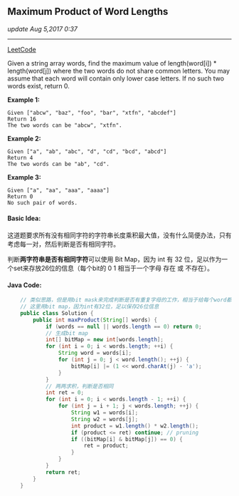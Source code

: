 ## Maximum Product of Word Lengths
_update Aug 5,2017 0:37_

---
[LeetCode](https://leetcode.com/problems/maximum-product-of-word-lengths/description/)

Given a string array words, find the maximum value of length(word[i]) * length(word[j]) where the two words do not share common letters. You may assume that each word will contain only lower case letters. If no such two words exist, return 0.

**Example 1:**
    
    Given ["abcw", "baz", "foo", "bar", "xtfn", "abcdef"]
    Return 16
    The two words can be "abcw", "xtfn".

**Example 2:**

    Given ["a", "ab", "abc", "d", "cd", "bcd", "abcd"]
    Return 4
    The two words can be "ab", "cd".

**Example 3:**

    Given ["a", "aa", "aaa", "aaaa"]
    Return 0
    No such pair of words.
    
#### Basic Idea:
这道题要求所有没有相同字符的字符串长度乘积最大值，没有什么简便办法，只有考虑每一对，然后判断是否有相同字符。

判断**两字符串是否有相同字符**可以使用 Bit Map，因为 int 有 32 位，足以作为一个set来存放26位的信息（每个bit的 0 1 相当于一个字母 存在 或 不存在）。

#### Java Code:
```java
    // 类似思路，但是用bit mask来完成判断是否有重复字母的工作，相当于给每个word都maintain了一个set，然后进行与比较
    // 这里用bit map，因为int有32位，足以保存26位信息
    public class Solution {
        public int maxProduct(String[] words) {                
            if (words == null || words.length == 0) return 0;
            // 生成bit map
            int[] bitMap = new int[words.length];
            for (int i = 0; i < words.length; ++i) {
                String word = words[i];
                for (int j = 0; j < word.length(); ++j) {
                    bitMap[i] |= (1 << word.charAt(j) - 'a');
                }
            }
            // 两两求积，判断是否相同
            int ret = 0;
            for (int i = 0; i < words.length - 1; ++i) {
                for (int j = i + 1; j < words.length; ++j) {
                    String w1 = words[i];
                    String w2 = words[j];
                    int product = w1.length() * w2.length();
                    if (product <= ret) continue; // pruning
                    if ((bitMap[i] & bitMap[j]) == 0) {
                        ret = product;
                    }
                }
            }
            return ret;
        }
    }
```
